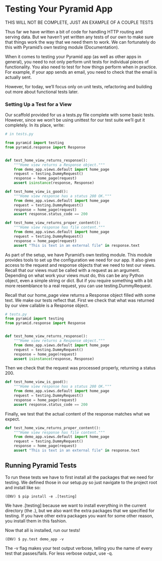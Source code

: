 # Testing Your Pyramid App
THIS WILL NOT BE COMPLETE, JUST AN EXAMPLE OF A COUPLE TESTS

Thus far we have written a bit of code for handling HTTP routing and serving data. But we haven’t yet written any tests of our own to make sure that things work the way that we need them to work. We can fortunately do this with Pyramid’s own testing module (Documentation).

When it comes to testing your Pyramid app (as well as other apps in general), you need to not only perform unit tests for individual pieces of functionality. You also need to test for how things perform when in practice. For example, if your app sends an email, you need to check that the email is actually sent.

However, for today, we’ll focus only on unit tests, refactoring and building out more about functional tests later.

### Setting Up a Test for a View
Our scaffold provided for us a tests.py file complete with some basic tests. However, since we won’t be using unittest for our test suite we’ll gut it completely. In its place, write:
```python
# in tests.py

from pyramid import testing
from pyramid.response import Response


def test_home_view_returns_response():
    """Home view returns a Response object."""
    from demo_app.views.default import home_page
    request = testing.DummyRequest()
    response = home_page(request)
    assert isinstance(response, Response)

def test_home_view_is_good():
    """Home view response has a status 200 OK."""
    from demo_app.views.default import home_page
    request = testing.DummyRequest()
    response = home_page(request)
    assert response.status_code == 200

def test_home_view_returns_proper_content():
    """Home view response has file content."""
    from demo_app.views.default import home_page
    request = testing.DummyRequest()
    response = home_page(request)
    assert "This is text in an external file" in response.text
```
As part of the setup, we have Pyramid’s own testing module. This module provides tools to set up the configuration we need for our app. It also gives access to the request and response objects that we need to test our views. Recall that our views must be called with a request as an argument. Depending on what work your views must do, this can be any Python object, even a simple string or dict. But if you require something with a bit more resemblance to a real request, you can use testing.DummyRequest.

Recall that our home_page view returns a Response object filled with some text. We make our tests reflect that. First we check that what was returned by our view callable is a Response object.
```python
# tests.py
from pyramid import testing
from pyramid.response import Response


def test_home_view_returns_response():
    """Home view returns a Response object."""
    from demo_app.views.default import home_page
    request = testing.DummyRequest()
    response = home_page(request)
    assert isinstance(response, Response)
```
Then we check that the request was processed properly, returning a status 200.
```python
def test_home_view_is_good():
    """Home view response has a status 200 OK."""
    from demo_app.views.default import home_page
    request = testing.DummyRequest()
    response = home_page(request)
    assert response.status_code == 200
```
Finally, we test that the actual content of the response matches what we expect.
```python
def test_home_view_returns_proper_content():
    """Home view response has file content."""
    from demo_app.views.default import home_page
    request = testing.DummyRequest()
    response = home_page(request)
    assert "This is text in an external file" in response.text
```

## Running Pyramid Tests

To run these tests we have to first install all the packages that we need for testing. We defined those in our setup.py so just navigate to the project root and install like so:
```
(ENV) $ pip install -e .[testing]
```
We have .[testing] because we want to install everything in the current directory (the .), but we also want the extra packages that we specified for testing. If you have other extra packages you want for some other reason, you install them in this fashion.

Now that all is installed, run our tests!
```
(ENV) $ py.test demo_app -v
```
The -v flag makes your test output verbose, telling you the name of every test that passes/fails. For less verbose output, use -q.

